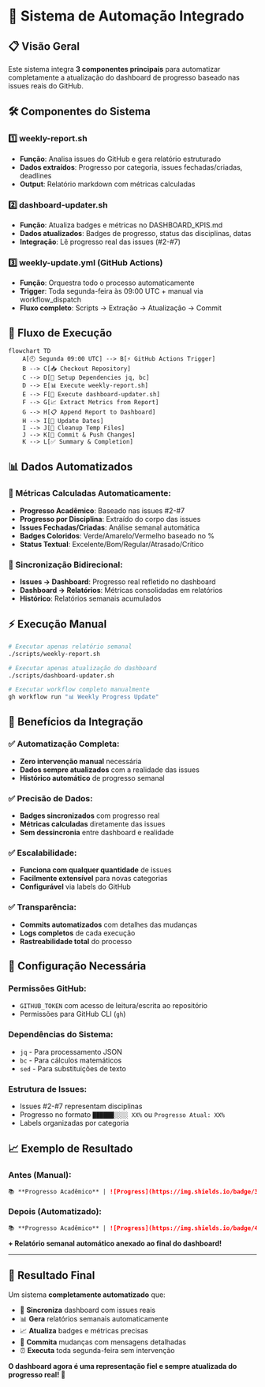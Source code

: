 # 🔄 Sistema de Automação Integrado

## 📋 Visão Geral

Este sistema integra **3 componentes principais** para automatizar completamente a atualização do dashboard de progresso baseado nas issues reais do GitHub.

## 🛠️ Componentes do Sistema

### 1️⃣ **weekly-report.sh** 
- **Função**: Analisa issues do GitHub e gera relatório estruturado
- **Dados extraídos**: Progresso por categoria, issues fechadas/criadas, deadlines
- **Output**: Relatório markdown com métricas calculadas

### 2️⃣ **dashboard-updater.sh** 
- **Função**: Atualiza badges e métricas no DASHBOARD_KPIS.md
- **Dados atualizados**: Badges de progresso, status das disciplinas, datas
- **Integração**: Lê progresso real das issues (#2-#7)

### 3️⃣ **weekly-update.yml** (GitHub Actions)
- **Função**: Orquestra todo o processo automaticamente
- **Trigger**: Toda segunda-feira às 09:00 UTC + manual via workflow_dispatch
- **Fluxo completo**: Scripts → Extração → Atualização → Commit

## 🔄 Fluxo de Execução

```mermaid
flowchart TD
    A[🕘 Segunda 09:00 UTC] --> B[⚡ GitHub Actions Trigger]
    B --> C[📥 Checkout Repository]
    C --> D[🔧 Setup Dependencies jq, bc]
    D --> E[📊 Execute weekly-report.sh]
    E --> F[🔄 Execute dashboard-updater.sh]
    F --> G[📈 Extract Metrics from Report]
    G --> H[📋 Append Report to Dashboard]
    H --> I[📅 Update Dates]
    I --> J[🧹 Cleanup Temp Files]
    J --> K[💾 Commit & Push Changes]
    K --> L[✅ Summary & Completion]
```

## 📊 Dados Automatizados

### **🎯 Métricas Calculadas Automaticamente:**
- **Progresso Acadêmico**: Baseado nas issues #2-#7
- **Progresso por Disciplina**: Extraído do corpo das issues
- **Issues Fechadas/Criadas**: Análise semanal automática
- **Badges Coloridos**: Verde/Amarelo/Vermelho baseado no %
- **Status Textual**: Excelente/Bom/Regular/Atrasado/Crítico

### **🔄 Sincronização Bidirecional:**
- **Issues → Dashboard**: Progresso real refletido no dashboard
- **Dashboard → Relatórios**: Métricas consolidadas em relatórios
- **Histórico**: Relatórios semanais acumulados

## ⚡ Execução Manual

```bash
# Executar apenas relatório semanal
./scripts/weekly-report.sh

# Executar apenas atualização do dashboard  
./scripts/dashboard-updater.sh

# Executar workflow completo manualmente
gh workflow run "📊 Weekly Progress Update"
```

## 🎯 Benefícios da Integração

### ✅ **Automatização Completa:**
- **Zero intervenção manual** necessária
- **Dados sempre atualizados** com a realidade das issues
- **Histórico automático** de progresso semanal

### ✅ **Precisão de Dados:**
- **Badges sincronizados** com progresso real
- **Métricas calculadas** diretamente das issues
- **Sem dessincronia** entre dashboard e realidade

### ✅ **Escalabilidade:**
- **Funciona com qualquer quantidade** de issues
- **Facilmente extensível** para novas categorias
- **Configurável** via labels do GitHub

### ✅ **Transparência:**
- **Commits automatizados** com detalhes das mudanças
- **Logs completos** de cada execução
- **Rastreabilidade total** do processo

## 🔧 Configuração Necessária

### **Permissões GitHub:**
- `GITHUB_TOKEN` com acesso de leitura/escrita ao repositório
- Permissões para GitHub CLI (`gh`)

### **Dependências do Sistema:**
- `jq` - Para processamento JSON
- `bc` - Para cálculos matemáticos
- `sed` - Para substituições de texto

### **Estrutura de Issues:**
- Issues #2-#7 representam disciplinas
- Progresso no formato `██████░░░░ XX%` ou `Progresso Atual: XX%`
- Labels organizadas por categoria

## 📈 Exemplo de Resultado

### **Antes (Manual):**
```markdown
📚 **Progresso Acadêmico** | ![Progress](https://img.shields.io/badge/3%25-red) | 🚨 Crítico
```

### **Depois (Automatizado):**
```markdown
📚 **Progresso Acadêmico** | ![Progress](https://img.shields.io/badge/45%25-orange) | 🟡 Regular
```

**+ Relatório semanal automático anexado ao final do dashboard!**

---

## 🚀 **Resultado Final**

Um sistema **completamente automatizado** que:
- 🔄 **Sincroniza** dashboard com issues reais
- 📊 **Gera** relatórios semanais automaticamente  
- 📈 **Atualiza** badges e métricas precisas
- 💾 **Commita** mudanças com mensagens detalhadas
- ⏰ **Executa** toda segunda-feira sem intervenção

**O dashboard agora é uma representação fiel e sempre atualizada do progresso real! 🎯**
